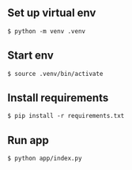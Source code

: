 ## Set up virtual env

```
$ python -m venv .venv
```

## Start env

```
$ source .venv/bin/activate
```

## Install requirements

```
$ pip install -r requirements.txt
```

## Run app

```
$ python app/index.py
```